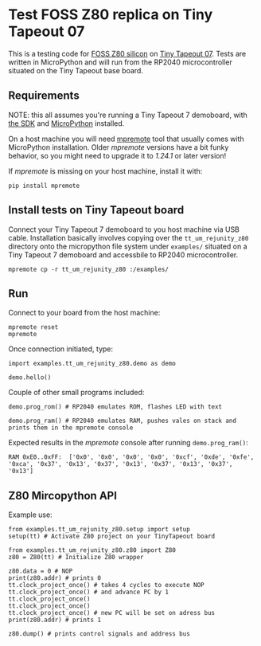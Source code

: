 # Test FOSS Z80 replica on Tiny Tapeout 07

This is a testing code for [FOSS Z80 silicon](https://github.com/rejunity/z80-open-silicon) on [Tiny Tapeout 07](https://tinytapeout.com/runs/tt07). Tests are written in MicroPython and will run from the RP2040 microcontroller situated on the Tiny Tapeout base board.

## Requirements

NOTE: this all assumes you're running a Tiny Tapeout 7 demoboard, with [the SDK](https://github.com/TinyTapeout/tt-micropython-firmware/) and [MicroPython](https://www.micropython.org) installed.

On a host machine you will need [mpremote](https://docs.micropython.org/en/latest/reference/mpremote.html) tool that usually comes with MicroPython installation. Older *mpremote* versions have a bit funky behavior, so you might need to upgrade it to _1.24.1_ or later version!

If *mpremote* is missing on your host machine, install it with:
```
pip install mpremote
```

## Install tests on Tiny Tapeout board
Connect your Tiny Tapeout 7 demoboard to you host machine via USB cable. Installation basically involves copying over the `tt_um_rejunity_z80` directory onto the micropython file system under `examples/` situated on a Tiny Tapeout 7 demoboard and accessbile to RP2040 microcontroller.

```
mpremote cp -r tt_um_rejunity_z80 :/examples/
```

## Run

Connect to your board from the host machine:
```
mpremote reset
mpremote
```

Once connection initiated, type:
```
import examples.tt_um_rejunity_z80.demo as demo

demo.hello()

```

Couple of other small programs included:
```
demo.prog_rom() # RP2040 emulates ROM, flashes LED with text

demo.prog_ram() # RP2040 emulates RAM, pushes vales on stack and prints them in the mpremote console
```

Expected results in the *mpremote* console after running `demo.prog_ram()`:
```
RAM 0xE0..0xFF:  ['0x0', '0x0', '0x0', '0x0', '0xcf', '0xde', '0xfe', '0xca', '0x37', '0x13', '0x37', '0x13', '0x37', '0x13', '0x37', '0x13']
```


## Z80 Mircopython API

Example use:
```
from examples.tt_um_rejunity_z80.setup import setup
setup(tt) # Activate Z80 project on your TinyTapeout board

from examples.tt_um_rejunity_z80.z80 import Z80
z80 = Z80(tt) # Initialize Z80 wrapper

z80.data = 0 # NOP
print(z80.addr) # prints 0
tt.clock_project_once() # takes 4 cycles to execute NOP
tt.clock_project_once() # and advance PC by 1
tt.clock_project_once()
tt.clock_project_once()
tt.clock_project_once() # new PC will be set on adress bus
print(z80.addr) # prints 1

z80.dump() # prints control signals and address bus
```
